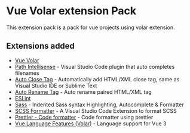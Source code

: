 # Vue Volar extension Pack

This extension pack is a pack for vue projects using volar extension.

## Extensions added

- [Vue Volar](https://marketplace.visualstudio.com/items?itemName=Vue.volar)
- [Path Intellisense](https://marketplace.visualstudio.com/items?itemName=christian-kohler.path-intellisense) - Visual Studio Code plugin that auto completes filenames
- [Auto Close Tag](https://marketplace.visualstudio.com/items?itemName=formulahendry.auto-close-tag) - Automatically add HTML/XML close tag, same as Visual Studio IDE or Sublime Text
- [Auto Rename Tag](https://marketplace.visualstudio.com/items?itemName=formulahendry.auto-rename-tag) - Auto rename paired HTML/XML tag
- [ESLint](https://marketplace.visualstudio.com/items?itemName=ms-vscode.vscode-typescript-tslint-plugin)
- [Sass](https://marketplace.visualstudio.com/items?itemName=Syler.sass-indented) - Indented Sass syntax Highlighting, Autocomplete & Formatter
- [SCSS Formatter](https://marketplace.visualstudio.com/items?itemName=sibiraj-s.vscode-scss-formatter) - A Visual Studio Code Extension to format SCSS
- [Prettier - Code formatter](https://marketplace.visualstudio.com/items?itemName=esbenp.prettier-vscode) - Code formatter using prettier
- [Vue Language Features (Volar)](https://marketplace.visualstudio.com/items?itemName=johnsoncodehk.volar) - Language support for Vue 3
